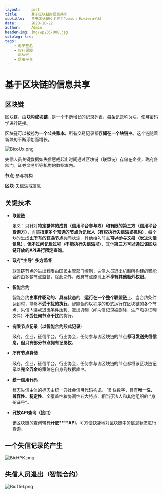 ```yaml
---
layout:     post
title:      基于区块链的信息共享
subtitle:   使用区块链技术健全Tomson Riviera机制
date:       2020-10-22
author:     Admin
header-img: img/wp2337008.jpg
catalog: true
tags:
    - 电子签名
    - 权利保障
    - 区块链
    - 信用平台
---
```

# 基于区块链的信息共享

## 区块链

区块链，由**块构成块链**，是一个不断增长的记录列表，每条记录称为块，使用密码学进行链接。

区块链可以被视为**一个公共账本**，所有交易记录都**存储在一个块链中**。这个链随着新块的不断添加而增长。

![BiqoUx.png](https://s1.ax1x.com/2020/10/22/BiqoUx.png)

失信人员关键数据如失信惩戒起止时间通过区块链（联盟链）存储在企业，政府各部门，证券交易所等机构的数据库内。



**节点**-参与机构

**区块**-失信惩戒信息

## 关键技术

- **联盟链**

  定义：只针对**特定群体的成员（信用平台参与方）**和**有限的第三方（信用平台查询方）**，内部**指定多个预选的节点为记账人（有权执行失信惩戒机构）**，每个块的生成**由所有的预选节点**共同决定，其他接入节点**可以参与交易（发送失信信息），但不过问记账过程（不能执行失信惩戒）**，其他**第三方可以通过该区块链开放的****API****进行限定查询**。

- **政府“主导”** **多方监督**

  联盟链节点的进出权限由国家主管部门控制，失信人员退出机制所构建的智能合约由多数节点监督，除此之外，政府节点原则上**不享有其他额外权限**。

- **智能合约**

  智能合约**由事件驱动的、具有状态**的、**运行在一个整个联盟链**上、当合约条件达到时，能够**不受干扰的执行**。智能合约以程序的形式运行在区块链的各个节点，失信人惩戒退出条件达到，退出机制（如失信记录被删除，生产电子证明文件）**不受任何节点干扰**的执行。

- **有限节点记录（以智能合约形式记录）**

  政府，企业，征信平台，行业协会，任何参与该区块链的节点**都可发送失信信息，但只有部分节点拥有记录权**。

- **所有节点存储**

  政府，企业，征信平台，行业协会，任何参与该区块链的节点都将该区块链记录以**完全冗余**的策略在自身的数据库中。

- **统一信用代码**

  标志失信主体的标志由统一的社会信用代码构成。 18 位数字，具有**唯一性、兼容性、稳定性**、全覆盖性和协调性五大特点，相当于法人和其他组织的 “身份证号”。

- **开放****API****查询（接口）**

  该区块链的查询带有**开放****API**，可方便快捷地对区块链中的信息状态进行查询。

## 一个失信记录的产生
![BiqHPK.png](https://s1.ax1x.com/2020/10/22/BiqHPK.png)

## **失信人员退出（智能合约）**
![BiqT56.png](https://s1.ax1x.com/2020/10/22/BiqT56.png)